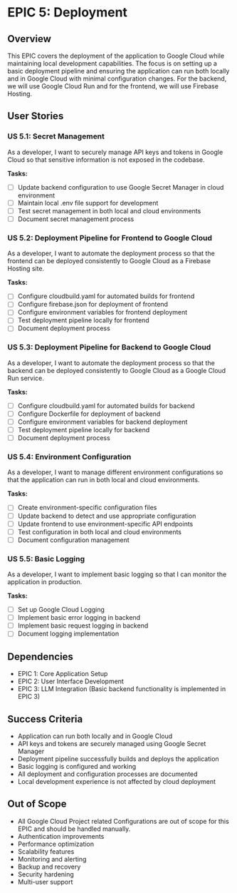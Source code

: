 # EPIC 5: Deployment

## Overview
This EPIC covers the deployment of the application to Google Cloud while maintaining local development capabilities. The focus is on setting up a basic deployment pipeline and ensuring the application can run both locally and in Google Cloud with minimal configuration changes.
For the backend, we will use Google Cloud Run and for the frontend, we will use Firebase Hosting.

## User Stories

### US 5.1: Secret Management
As a developer, I want to securely manage API keys and tokens in Google Cloud so that sensitive information is not exposed in the codebase.

**Tasks:**
- [ ] Update backend configuration to use Google Secret Manager in cloud environment
- [ ] Maintain local .env file support for development
- [ ] Test secret management in both local and cloud environments
- [ ] Document secret management process

### US 5.2: Deployment Pipeline for Frontend to Google Cloud
As a developer, I want to automate the deployment process so that the frontend can be deployed consistently to Google Cloud as a Firebase Hosting site.

**Tasks:**
- [ ] Configure cloudbuild.yaml for automated builds for frontend
- [ ] Configure firebase.json for deployment of frontend
- [ ] Configure environment variables for frontend deployment
- [ ] Test deployment pipeline locally for frontend
- [ ] Document deployment process

### US 5.3: Deployment Pipeline for Backend to Google Cloud
As a developer, I want to automate the deployment process so that the backend can be deployed consistently to Google Cloud as a Google Cloud Run service.

**Tasks:**
- [ ] Configure cloudbuild.yaml for automated builds for backend
- [ ] Configure Dockerfile for deployment of backend
- [ ] Configure environment variables for backend deployment
- [ ] Test deployment pipeline locally for backend
- [ ] Document deployment process

### US 5.4: Environment Configuration
As a developer, I want to manage different environment configurations so that the application can run in both local and cloud environments.

**Tasks:**
- [ ] Create environment-specific configuration files
- [ ] Update backend to detect and use appropriate configuration
- [ ] Update frontend to use environment-specific API endpoints
- [ ] Test configuration in both local and cloud environments
- [ ] Document configuration management

### US 5.5: Basic Logging
As a developer, I want to implement basic logging so that I can monitor the application in production.

**Tasks:**
- [ ] Set up Google Cloud Logging
- [ ] Implement basic error logging in backend
- [ ] Implement basic request logging in backend
- [ ] Document logging implementation

## Dependencies
- EPIC 1: Core Application Setup
- EPIC 2: User Interface Development
- EPIC 3: LLM Integration (Basic backend functionality is implemented in EPIC 3)


## Success Criteria
- Application can run both locally and in Google Cloud
- API keys and tokens are securely managed using Google Secret Manager
- Deployment pipeline successfully builds and deploys the application
- Basic logging is configured and working
- All deployment and configuration processes are documented
- Local development experience is not affected by cloud deployment

## Out of Scope
- All Google Cloud Project related Configurations are out of scope for this EPIC and should be handled manually.
- Authentication improvements
- Performance optimization
- Scalability features
- Monitoring and alerting
- Backup and recovery
- Security hardening
- Multi-user support 